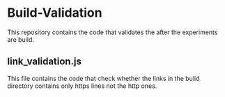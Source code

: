 # Build-Validation
This repository contains the code that validates the after the experiments are build.

## link_validation.js
This file contains the code that check whether the links in the bulid directory contains only https lines not the http ones.